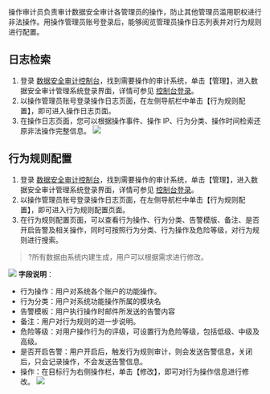 操作审计员负责审计数据安全审计各管理员的操作，防止其他管理员滥用职权进行非法操作。用操作管理员账号登录后，能够阅览管理员操作日志列表并对行为规则进行配置。
## 日志检索
1. 登录 [数据安全审计控制台](https://console.cloud.tencent.com/cds/audit)，找到需要操作的审计系统，单击【管理】，进入数据安全审计管理系统登录界面，详情可参见 [控制台登录](https://cloud.tencent.com/document/product/856/17381)。
2. 以操作管理员账号登录操作日志页面，在左侧导航栏中单击【行为规则配置】，即可进入操作日志页面。
3. 在操作日志页面，您可以根据操作事件、操作 IP、行为分类、操作时间检索还原非法操作完整信息。
![](https://main.qcloudimg.com/raw/4900779d33037bb086a83338cb66df73.png)


## 行为规则配置
1. 登录 [数据安全审计控制台](https://console.cloud.tencent.com/cds/audit)，找到需要操作的审计系统，单击【管理】，进入数据安全审计管理系统登录界面，详情可参见 [控制台登录](https://cloud.tencent.com/document/product/856/17381)。
2. 以操作管理员账号登录操作日志页面，在左侧导航栏中单击【行为规则配置】，即可进入行为规则配置页面。
3. 在行为规则配置页面，可以查看行为操作、行为分类、告警模版、备注、是否开启告警及相关操作，同时可按照行为分类、行为操作及危险等级，对行为规则进行搜索。
>?所有数据由系统内建生成，用户可以根据需求进行修改。
>
![](https://main.qcloudimg.com/raw/e8fde96617fbd1616ab783ea484bb181.png)
**字段说明**：
 - 行为操作：用户对系统各个账户的功能操作。
 - 行为分类：用户对系统功能操作所属的模块名
 - 告警模板：用户执行操作时邮件所发送的告警内容
 - 备注：用户对行为规则的进一步说明。
 - 危险等级：对用户操作行为的评级，可设置行为危险等级，包括低级、中级及高级。
 - 是否开启告警：用户开启后，触发行为规则审计，则会发送告警信息，关闭后，只会记录操作，不会发送告警信息。
 - 操作：在目标行为右侧操作栏，单击【修改】，即可对行为操作信息进行修改。
 ![](https://main.qcloudimg.com/raw/d99740d047dfbaf77a87eb0833b772ee.png)
